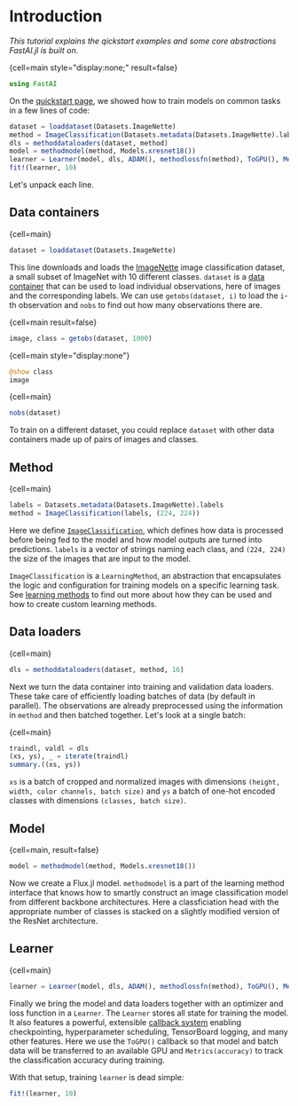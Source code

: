 # Introduction

*This tutorial explains the qickstart examples and some core abstractions FastAI.jl is built on.*

{cell=main style="display:none;" result=false}
```julia
using FastAI
```


On the [quickstart page](quickstart.ipynb), we showed how to train models on common tasks in a few lines of code:

```julia
dataset = loaddataset(Datasets.ImageNette)
method = ImageClassification(Datasets.metadata(Datasets.ImageNette).labels, (224, 224))
dls = methoddataloaders(dataset, method)
model = methodmodel(method, Models.xresnet18())
learner = Learner(model, dls, ADAM(), methodlossfn(method), ToGPU(), Metrics(accuracy))
fit!(learner, 10)
```

Let's unpack each line.

## Data containers

{cell=main}
```julia
dataset = loaddataset(Datasets.ImageNette)
```

This line downloads and loads the [ImageNette]() image classification dataset, a small subset of ImageNet with 10 different classes. `dataset` is a [data container](data_containers.md) that can be used to load individual observations, here of images and the corresponding labels. We can use `getobs(dataset, i)` to load the `i`-th observation and `nobs` to find out how many observations there are.

{cell=main result=false}
```julia
image, class = getobs(dataset, 1000)
```

{cell=main style="display:none"}
```julia
@show class
image
```

{cell=main}
```julia
nobs(dataset)
```

To train on a different dataset, you could replace `dataset` with other data containers made up of pairs of images and classes.

## Method

{cell=main}
```julia
labels = Datasets.metadata(Datasets.ImageNette).labels
method = ImageClassification(labels, (224, 224))
```

Here we define [`ImageClassification`](#), which defines how data is processed before being fed to the model and how model outputs are turned into predictions. `labels` is a vector of strings naming each class, and `(224, 224)` the size of the images that are input to the model.

`ImageClassification` is a `LearningMethod`, an abstraction that encapsulates the logic and configuration for training models on a specific learning task. See [learning methods](learning_methods.md) to find out more about how they can be used and how to create custom learning methods.

## Data loaders

{cell=main}
```julia
dls = methoddataloaders(dataset, method, 16)
```

Next we turn the data container into training and validation data loaders. These take care of efficiently loading batches of data (by default in parallel). The observations are already preprocessed using the information in `method` and then batched together. Let's look at a single batch:

{cell=main}
```julia
traindl, valdl = dls
(xs, ys), _ = iterate(traindl)
summary.((xs, ys))
```

`xs` is a batch of cropped and normalized images with dimensions `(height, width, color channels, batch size)` and `ys` a batch of one-hot encoded classes with dimensions `(classes, batch size)`.

## Model

{cell=main, result=false}
```julia
model = methodmodel(method, Models.xresnet18())
```

Now we create a Flux.jl model. `methodmodel` is a part of the learning method interface that knows how to smartly construct an image classification model from different backbone architectures. Here a classficiation head with the appropriate number of classes is stacked on a slightly modified version of the ResNet architecture.

## Learner

{cell=main}
```julia
learner = Learner(model, dls, ADAM(), methodlossfn(method), ToGPU(), Metrics(accuracy))
```

Finally we bring the model and data loaders together with an optimizer and loss function in a `Learner`. The `Learner` stores all state for training the model. It also features a powerful, extensible [callback system](https://lorenzoh.github.io/FluxTraining.jl/dev/docs/callbacks/reference.html) enabling checkpointing, hyperparameter scheduling, TensorBoard logging, and many other features. Here we use the `ToGPU()` callback so that model and batch data will be transferred to an available GPU and `Metrics(accuracy)` to track the classification accuracy during training.

With that setup, training `learner` is dead simple:

```julia
fit!(learner, 10)
```



